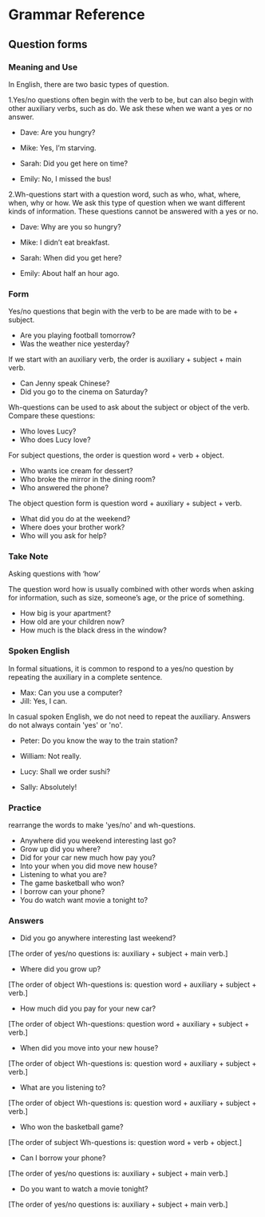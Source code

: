# Grammar Reference

## Question forms

### Meaning and Use

In English, there are two basic types of question.

1.Yes/no questions often begin with the verb to be, but can also begin with other auxiliary verbs, such as do. We ask these when we want a yes or no answer.

* Dave: Are you hungry?
* Mike: Yes, I’m starving. 

* Sarah: Did you get here on time?
* Emily: No, I missed the bus!

2.Wh-questions start with a question word, such as who, what, where, when, why or how. We ask this type of question when we want different kinds of information. These questions cannot be answered with a yes or no.

* Dave: Why are you so hungry?
* Mike: I didn’t eat breakfast.

* Sarah: When did you get here?
* Emily: About half an hour ago.

### Form

Yes/no questions that begin with the verb to be are made with to be + subject.

* Are you playing football tomorrow?
* Was the weather nice yesterday?

If we start with an auxiliary verb, the order is auxiliary + subject + main verb.

* Can Jenny speak Chinese?
* Did you go to the cinema on Saturday?

Wh-questions can be used to ask about the subject or object of the verb. Compare these questions:

* Who loves Lucy?
* Who does Lucy love?

For subject questions, the order is question word + verb + object.

* Who wants ice cream for dessert?
* Who broke the mirror in the dining room?
* Who answered the phone?

The object question form is question word + auxiliary + subject + verb.

* What did you do at the weekend?
* Where does your brother work?
* Who will you ask for help?

### Take Note
Asking questions with ‘how’

The question word how is usually combined with other words when asking for information, such as size, someone’s age, or the price of something.

* How big is your apartment?
* How old are your children now?
* How much is the black dress in the window?

### Spoken English

In formal situations, it is common to respond to a yes/no question by repeating the auxiliary in a complete sentence.

* Max: Can you use a computer?
* Jill: Yes, I can.

In casual spoken English, we do not need to repeat the auxiliary. Answers do not always contain 'yes' or 'no'.

* Peter: Do you know the way to the train station?
* William: Not really.

* Lucy: Shall we order sushi?
* Sally: Absolutely!

### Practice

rearrange the words to make 'yes/no' and wh-questions.

* Anywhere did you weekend interesting last go?
* Grow up did you where?
* Did for your car new much how pay you?
* Into your when you did move new house?
* Listening to what you are?
* The game basketball who won?
* I borrow can your phone?
* You do watch want movie a tonight to?

### Answers

* Did you go anywhere interesting last weekend?

[The order of yes/no questions is: auxiliary + subject + main verb.]

* Where did you grow up?

[The order of object Wh-questions is: question word + auxiliary + subject + verb.]

* How much did you pay for your new car?

[The order of object Wh-questions: question word + auxiliary + subject + verb.] 

* When did you move into your new house? 

[The order of object Wh-questions is: question word + auxiliary + subject + verb.]

* What are you listening to?  

[The order of object Wh-questions is: question word + auxiliary + subject + verb.]

* Who won the basketball game?  

[The order of subject Wh-questions is: question word + verb + object.]

* Can I borrow your phone?

[The order of yes/no questions is: auxiliary + subject + main verb.]

* Do you want to watch a movie tonight?

[The order of yes/no questions is: auxiliary + subject + main verb.]